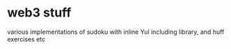 # web3 stuff

various implementations of sudoku with inline Yul including library, and huff exercises etc
